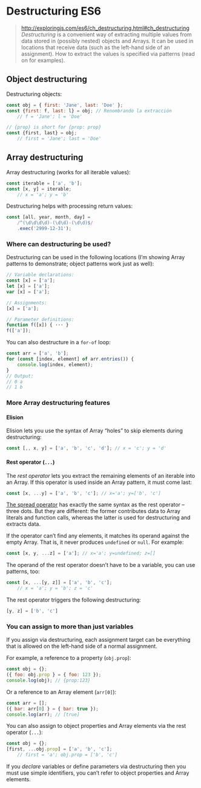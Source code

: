 
# Destructuring ES6
> http://exploringjs.com/es6/ch_destructuring.html#ch_destructuring
> _Destructuring_  is a convenient way of extracting multiple values from data stored in (possibly nested) objects and Arrays. It can be used in locations that receive data (such as the left-hand side of an assignment). How to extract the values is specified via patterns (read on for examples).

## Object destructuring

Destructuring objects:

```js
const obj = { first: 'Jane', last: 'Doe' };
const {first: f, last: l} = obj; // Renombrando la extracción
    // f = 'Jane'; l = 'Doe'

// {prop} is short for {prop: prop}
const {first, last} = obj;
    // first = 'Jane'; last = 'Doe'
```

## Array destructuring

Array destructuring (works for all iterable values):

```js
const iterable = ['a', 'b'];
const [x, y] = iterable;
    // x = 'a'; y = 'b'
```

Destructuring helps with processing return values:

```js
const [all, year, month, day] =
    /^(\d\d\d\d)-(\d\d)-(\d\d)$/
    .exec('2999-12-31');
```

### Where can destructuring be used?

Destructuring can be used in the following locations (I’m showing Array patterns to demonstrate; object patterns work just as well):

```js
// Variable declarations:
const [x] = ['a'];
let [x] = ['a'];
var [x] = ['a'];

// Assignments:
[x] = ['a'];

// Parameter definitions:
function f([x]) { ··· }
f(['a']);
```

You can also destructure in a  `for-of`  loop:

```js
const arr = ['a', 'b'];
for (const [index, element] of arr.entries()) {
    console.log(index, element);
}
// Output:
// 0 a
// 1 b
```

### More Array destructuring features

#### Elision

Elision lets you use the syntax of Array “holes” to skip elements during destructuring:

```js
const [,, x, y] = ['a', 'b', 'c', 'd']; // x = 'c'; y = 'd'
```

#### Rest operator (`...`)

The  _rest operator_  lets you extract the remaining elements of an iterable into an Array. If this operator is used inside an Array pattern, it must come last:

```js
const [x, ...y] = ['a', 'b', 'c']; // x='a'; y=['b', 'c']
```

[The spread operator](http://exploringjs.com/es6/ch_parameter-handling.html#sec_spread-operator)  has exactly the same syntax as the rest operator – three dots. But they are different: the former contributes data to Array literals and function calls, whereas the latter is used for destructuring and extracts data.

If the operator can’t find any elements, it matches its operand against the empty Array. That is, it never produces  `undefined`  or  `null`. For example:

```js
const [x, y, ...z] = ['a']; // x='a'; y=undefined; z=[]
```

The operand of the rest operator doesn’t have to be a variable, you can use patterns, too:

```js
const [x, ...[y, z]] = ['a', 'b', 'c'];
    // x = 'a'; y = 'b'; z = 'c'
```

The rest operator triggers the following destructuring:

```js
[y, z] = ['b', 'c']
```

### You can assign to more than just variables

If you assign via destructuring, each assignment target can be everything that is allowed on the left-hand side of a normal assignment.

For example, a reference to a property (`obj.prop`):

```js
const obj = {};
({ foo: obj.prop } = { foo: 123 });
console.log(obj); // {prop:123}
```

Or a reference to an Array element (`arr[0]`):

```js
const arr = [];
({ bar: arr[0] } = { bar: true });
console.log(arr); // [true]
```

You can also assign to object properties and Array elements via the rest operator (`...`):

```js
const obj = {};
[first, ...obj.prop] = ['a', 'b', 'c'];
    // first = 'a'; obj.prop = ['b', 'c']
```

If you  _declare_  variables or define parameters via destructuring then you must use simple identifiers, you can’t refer to object properties and Array elements.
<!--stackedit_data:
eyJoaXN0b3J5IjpbLTE2NDgwMDI1ODddfQ==
-->
